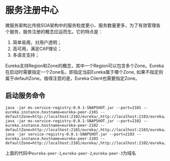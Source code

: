# 服务注册中心 #

微服务架构比传统SOA架构中的服务粒度更小、服务数量更多，为了有效管理各个服务，服务注册的概念应运而生。它的特点是：
1. 简单易用，对用户透明；
1. 高可用，满足CAP理论；
1. 多语言支持；

Eureka支持Region和Zone的概念，其中一个Region可以包含多个Zone。Eureka在启动时需要指定一个Zone名，即指定当前Eureka属于哪个Zone, 如果不指定则属于defaultZone。值得注意的是，Eureka Client也需要指定Zone。

## 启动服务命令 ##

    java -jar ms-service-registry-0.0.1-SNAPSHOT.jar --port=2101 --eureka.instance.hostname=eureka-peer-2101 --defaultZone=http://localhost:2102/eureka/,http://localhost:2103/eureka/
    java -jar ms-service-registry-0.0.1-SNAPSHOT.jar --port=2102 --eureka.instance.hostname=eureka-peer-2102 --defaultZone=http://localhost:2101/eureka/,http://localhost:2103/eureka/
    java -jar service-registry-0.0.1-SNAPSHOT.jar --port=2103 --eureka.instance.hostname=eureka-peer-2103 --defaultZone=http://localhost:2101/eureka/,http://localhost:2102/eureka/
    
上面的代码中`eureka-peer-1`,`eureka-peer-2`,`eureka-peer-3`为域名